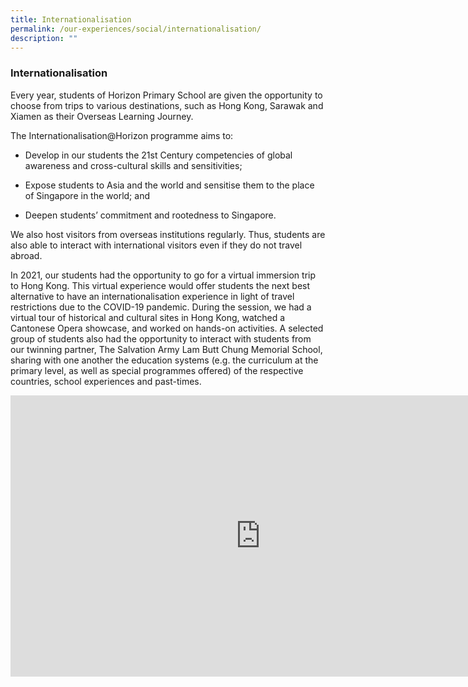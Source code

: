 ```yaml
---
title: Internationalisation
permalink: /our-experiences/social/internationalisation/
description: ""
---
```


### **Internationalisation**
Every year, students of Horizon Primary School are given the opportunity to choose from trips to various destinations, such as Hong Kong, Sarawak and Xiamen as their Overseas Learning Journey.

The Internationalisation@Horizon programme aims to:

*   Develop in our students the 21st Century competencies of global awareness and cross-cultural skills and sensitivities;  
    
*   Expose students to Asia and the world and sensitise them to the place of Singapore in the world; and  
    
*   Deepen students’ commitment and rootedness to Singapore.  
    
We also host visitors from overseas institutions regularly. Thus, students are also able to interact with international visitors even if they do not travel abroad.

In 2021,&nbsp;our students had the opportunity to go for a virtual immersion trip to Hong Kong. This virtual experience would offer students the next best alternative to have an internationalisation experience in light of travel restrictions due to the COVID-19 pandemic. During the session, we had a virtual tour of historical and cultural sites in Hong Kong, watched a Cantonese Opera showcase, and worked on hands-on activities. A selected group of students also had the opportunity to interact with students from our twinning partner, The Salvation Army Lam Butt Chung Memorial School, sharing with one another the education systems (e.g. the curriculum at the primary level, as well as special programmes offered) of the respective countries, school experiences and past-times.

<iframe allowfullscreen="true" height="450" width="800" frameborder="0" src="https://docs.google.com/presentation/d/e/2PACX-1vRV8mv6AvByV1jt76bQhS8p-Ey_J0mwNaNJM4-rpjx6hpDaEaQxxMNVzvWNrK7upIwVy4Op8F3A5fPG/embed?start=false&amp;loop=false&amp;delayms=3000"></iframe>
